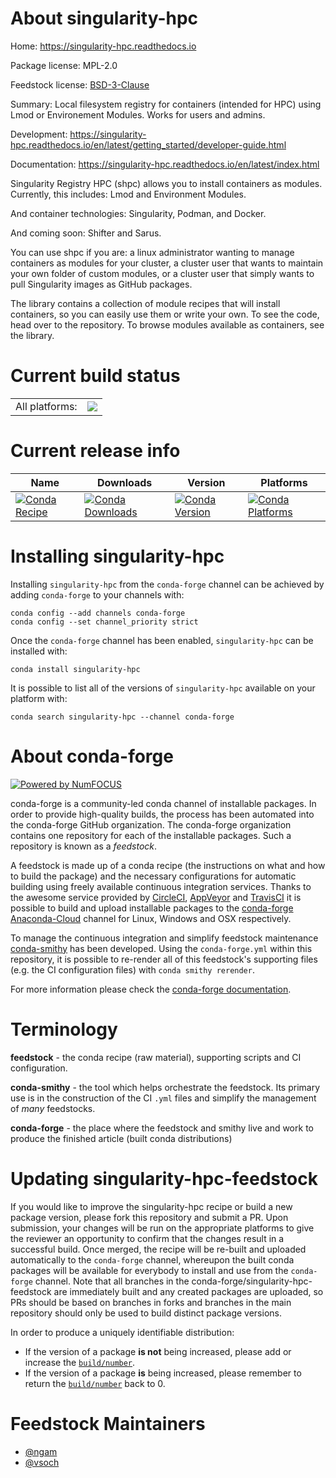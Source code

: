 About singularity-hpc
=====================

Home: https://singularity-hpc.readthedocs.io

Package license: MPL-2.0

Feedstock license: [BSD-3-Clause](https://github.com/conda-forge/singularity-hpc-feedstock/blob/master/LICENSE.txt)

Summary: Local filesystem registry for containers (intended for HPC) using Lmod or Environement Modules. Works for users and admins.

Development: https://singularity-hpc.readthedocs.io/en/latest/getting_started/developer-guide.html

Documentation: https://singularity-hpc.readthedocs.io/en/latest/index.html

Singularity Registry HPC (shpc) allows you to install containers as modules.
Currently, this includes: Lmod and Environment Modules.

And container technologies:
  Singularity,
  Podman, and
  Docker.

And coming soon:
  Shifter and
  Sarus.

You can use shpc if you are:
  a linux administrator wanting to manage containers as modules for your cluster,
  a cluster user that wants to maintain your own folder of custom modules, or
  a cluster user that simply wants to pull Singularity images as GitHub packages.

The library contains a collection of module recipes that will install containers,
so you can easily use them or write your own. To see the code, head over to the repository.
To browse modules available as containers, see the library.


Current build status
====================


<table><tr><td>All platforms:</td>
    <td>
      <a href="https://dev.azure.com/conda-forge/feedstock-builds/_build/latest?definitionId=14718&branchName=master">
        <img src="https://dev.azure.com/conda-forge/feedstock-builds/_apis/build/status/singularity-hpc-feedstock?branchName=master">
      </a>
    </td>
  </tr>
</table>

Current release info
====================

| Name | Downloads | Version | Platforms |
| --- | --- | --- | --- |
| [![Conda Recipe](https://img.shields.io/badge/recipe-singularity--hpc-green.svg)](https://anaconda.org/conda-forge/singularity-hpc) | [![Conda Downloads](https://img.shields.io/conda/dn/conda-forge/singularity-hpc.svg)](https://anaconda.org/conda-forge/singularity-hpc) | [![Conda Version](https://img.shields.io/conda/vn/conda-forge/singularity-hpc.svg)](https://anaconda.org/conda-forge/singularity-hpc) | [![Conda Platforms](https://img.shields.io/conda/pn/conda-forge/singularity-hpc.svg)](https://anaconda.org/conda-forge/singularity-hpc) |

Installing singularity-hpc
==========================

Installing `singularity-hpc` from the `conda-forge` channel can be achieved by adding `conda-forge` to your channels with:

```
conda config --add channels conda-forge
conda config --set channel_priority strict
```

Once the `conda-forge` channel has been enabled, `singularity-hpc` can be installed with:

```
conda install singularity-hpc
```

It is possible to list all of the versions of `singularity-hpc` available on your platform with:

```
conda search singularity-hpc --channel conda-forge
```


About conda-forge
=================

[![Powered by
NumFOCUS](https://img.shields.io/badge/powered%20by-NumFOCUS-orange.svg?style=flat&colorA=E1523D&colorB=007D8A)](https://numfocus.org)

conda-forge is a community-led conda channel of installable packages.
In order to provide high-quality builds, the process has been automated into the
conda-forge GitHub organization. The conda-forge organization contains one repository
for each of the installable packages. Such a repository is known as a *feedstock*.

A feedstock is made up of a conda recipe (the instructions on what and how to build
the package) and the necessary configurations for automatic building using freely
available continuous integration services. Thanks to the awesome service provided by
[CircleCI](https://circleci.com/), [AppVeyor](https://www.appveyor.com/)
and [TravisCI](https://travis-ci.com/) it is possible to build and upload installable
packages to the [conda-forge](https://anaconda.org/conda-forge)
[Anaconda-Cloud](https://anaconda.org/) channel for Linux, Windows and OSX respectively.

To manage the continuous integration and simplify feedstock maintenance
[conda-smithy](https://github.com/conda-forge/conda-smithy) has been developed.
Using the ``conda-forge.yml`` within this repository, it is possible to re-render all of
this feedstock's supporting files (e.g. the CI configuration files) with ``conda smithy rerender``.

For more information please check the [conda-forge documentation](https://conda-forge.org/docs/).

Terminology
===========

**feedstock** - the conda recipe (raw material), supporting scripts and CI configuration.

**conda-smithy** - the tool which helps orchestrate the feedstock.
                   Its primary use is in the construction of the CI ``.yml`` files
                   and simplify the management of *many* feedstocks.

**conda-forge** - the place where the feedstock and smithy live and work to
                  produce the finished article (built conda distributions)


Updating singularity-hpc-feedstock
==================================

If you would like to improve the singularity-hpc recipe or build a new
package version, please fork this repository and submit a PR. Upon submission,
your changes will be run on the appropriate platforms to give the reviewer an
opportunity to confirm that the changes result in a successful build. Once
merged, the recipe will be re-built and uploaded automatically to the
`conda-forge` channel, whereupon the built conda packages will be available for
everybody to install and use from the `conda-forge` channel.
Note that all branches in the conda-forge/singularity-hpc-feedstock are
immediately built and any created packages are uploaded, so PRs should be based
on branches in forks and branches in the main repository should only be used to
build distinct package versions.

In order to produce a uniquely identifiable distribution:
 * If the version of a package **is not** being increased, please add or increase
   the [``build/number``](https://docs.conda.io/projects/conda-build/en/latest/resources/define-metadata.html#build-number-and-string).
 * If the version of a package **is** being increased, please remember to return
   the [``build/number``](https://docs.conda.io/projects/conda-build/en/latest/resources/define-metadata.html#build-number-and-string)
   back to 0.

Feedstock Maintainers
=====================

* [@ngam](https://github.com/ngam/)
* [@vsoch](https://github.com/vsoch/)

